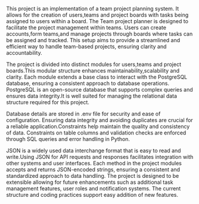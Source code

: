 This project is an implementation of a team project planning system.
It allows for the creation of users,teams and project boards with tasks being assigned to users within a board.
The Team project planner is designed to facilitate the project management within teams.
Users can create accounts,form teams,and manage projects through boards where tasks can be assigned and tracked.
This setup aims to provide a streamlined and efficient way to handle team-based projects, ensuring clarity and accountability.

The project is divided into distinct modules for users,teams and project boards.This modular structure enhances maintainability,scalability and clarity.
Each module extends a base class to interact with the PostgreSQL database, ensuring a consistent approach to database operations.
PostgreSQL is an open-source database that supports complex queries and ensures data integrity.It is well suited for managing the relational data structure required for this project.

Database details are stored in .env file for security and ease of configuration.
Ensuring data integrity and avoiding duplicates are crucial for a reliable application.Constraints help maintain the quality and consistency of data.
Constraints on table columns and validation checks are enforced through SQL queries and error handling in Python.

JSON is a widely used data interchange format that is easy to read and write.Using JSON for API requests and responses facilitates integration with other systems and user interfaces.
Each method in the project modules accepts and returns JSON-encoded strings, ensuring a consistent and standardized approach to data handling.
The project is designed to be extensible allowing for future enhancements such as additional task management features, user roles and notification systems.
The current structure and coding practices support easy addition of new features.
